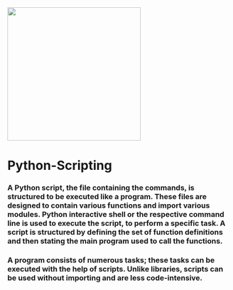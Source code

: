 
<img src="https://github.com/Abdo-Mohammed-10/Abdo-Mohammed-10/blob/main/Python-argparse-Guide_Watermarked.a7affa701ed5.png" height="300"/>


# Python-Scripting
### A Python script, the file containing the commands, is structured to be executed like a program. These files are designed to contain various functions and import various modules. Python interactive shell or the respective command line is used to execute the script, to perform a specific task. A script is structured by defining the set of function definitions and then stating the main program used to call the functions.

### A program consists of numerous tasks; these tasks can be executed with the help of scripts. Unlike libraries, scripts can be used without importing and are less code-intensive.
